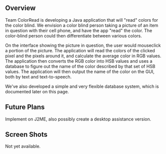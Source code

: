 ## Overview ##

Team ColorRead is developing a Java application that will "read" colors for the color blind. We envision a color blind person taking a picture of an item in question with their cell phone, and have the app "read" the color. The color-blind person could then differentiate between various colors.

On the interface showing the picture in question, the user would mouseclick a portion of the picture. The application will read the colors of the clicked pixel and the pixels around it, and calculate the average color in RGB values. The application then converts the RGB color into HSB values and uses a database to figure out the name of the color described by that set of HSB values. The application will then output the name of the color on the GUI, both by text and text-to-speech.

We've also developed a simple and very flexible database system, which is documented later on this page.

## Future Plans ##
Implement on J2ME, also possibly create a desktop assistance version.

## Screen Shots ##
Not yet available.
